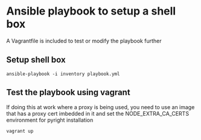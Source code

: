 # Ansible playbook to setup a shell box
A Vagrantfile is included to test or modify the playbook further

## Setup shell box
```
ansible-playbook -i inventory playbook.yml
```

## Test the playbook using vagrant
If doing this at work where a proxy is being used, you need to use an image that has a proxy cert imbedded in it and set the NODE_EXTRA_CA_CERTS environment for pyright installation
```
vagrant up
```
